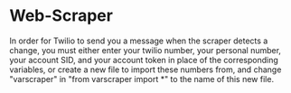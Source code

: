 # Web-Scraper
In order for Twilio to send you a message when the scraper detects a change, you must either enter your twilio number, your personal number, your account SID, and your account token in place of the corresponding variables, or create a new file to import these numbers from, and change "varscraper" in "from varscraper import *" to the name of this new file.
